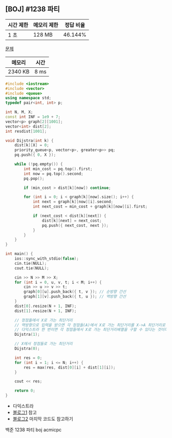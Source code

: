 ## [BOJ] #1238 파티

| 시간 제한 | 메모리 제한 | 정답 비율 |
| --------- | ----------- | --------- |
| 1 초      | 128 MB      | 46.144%   |

[문제](https://www.acmicpc.net/problem/1238)



| 메모리  | 시간 |
| ------- | ---- |
| 2340 KB | 8 ms |

```c++
#include <iostream>
#include <vector>
#include <queue>
using namespace std;
typedef pair<int, int> p;

int N, M, X;
const int INF = 1e9 + 7;
vector<p> graph[2][1001];
vector<int> dist[2];
int resdist[1001];

void Dijstra(int k) {
	dist[k][X] = 0;
	priority_queue<p, vector<p>, greater<p>> pq;
	pq.push({ 0, X });

	while (!pq.empty()) {
		int min_cost = pq.top().first;
		int now = pq.top().second;
		pq.pop();

		if (min_cost > dist[k][now]) continue;

		for (int i = 0; i < graph[k][now].size(); i++) {
			int next = graph[k][now][i].second;
			int next_cost = min_cost + graph[k][now][i].first;

			if (next_cost < dist[k][next]) {
				dist[k][next] = next_cost;
				pq.push({ next_cost, next });
			}
		}
	}
}

int main() {
	ios::sync_with_stdio(false);
	cin.tie(NULL);
	cout.tie(NULL);

	cin >> N >> M >> X;
	for (int i = 0, u, v, t; i < M; i++) {
		cin >> u >> v >> t;
		graph[0][u].push_back({ t, v }); // 순방향 간선
		graph[1][v].push_back({ t, u }); // 역방향 간선
	}
	dist[0].resize(N + 1, INF);
	dist[1].resize(N + 1, INF);

	// 정점들에서 X로 가는 최단거리
	// 역방향으로 입력을 받으면 각 정점들(A)에서 X로 가는 최단거리를 X->A 최단거리로 바꿀 수 있다!
	// 다익스트라 한 번이면 각 정점들에서 X로 가는 최단거리배열을 구할 수 있다는 것이다.
	Dijstra(1);

	// X에서 정점들로 가는 최단거리
	Dijstra(0);

	int res = 0;
	for (int i = 1; i <= N; i++) {
		res = max(res, dist[0][i] + dist[1][i]);
	}

	cout << res;

	return 0;
}
```

- 다익스트라
- [블로그1](https://hyeo-noo.tistory.com/138) 참고
- [블로그2](https://hsp1116.tistory.com/44) 마지막 코드도 참고하기



백준 1238 파티 boj acmicpc

